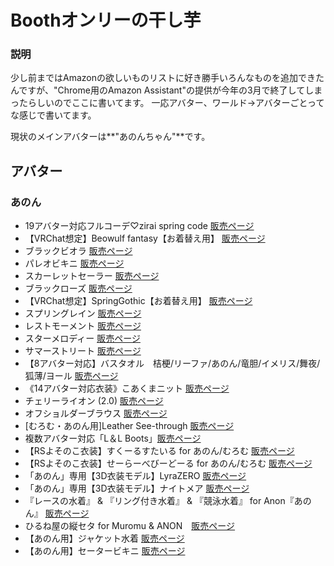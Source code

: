 # Boothオンリーの干し芋
### 説明
少し前まではAmazonの欲しいものリストに好き勝手いろんなものを追加できたんですが、"Chrome用のAmazon Assistant"の提供が今年の3月で終了してしまったらしいのでここに書いてます。
一応アバター、ワールド→アバターごとってな感じで書いてます。

現状のメインアバターは**"あのんちゃん"**です。

## アバター
### あのん

- 19アバター対応フルコーデ♡zirai spring code [販売ページ](https://booth.pm/ja/items/4672800)
- 【VRChat想定】Beowulf fantasy【お着替え用】 [販売ページ](https://booth.pm/ja/items/4020071)
- ブラックビオラ [販売ページ](https://booth.pm/ja/items/4469229)
- パレオビキニ [販売ページ](https://booth.pm/ja/items/3796550)
- スカーレットセーラー [販売ページ](https://booth.pm/ja/items/4541104)
- ブラックローズ [販売ページ](https://booth.pm/ja/items/4246041)
- 【VRChat想定】SpringGothic【お着替え用】 [販売ページ](https://booth.pm/ja/items/4596576)
- スプリングレイン [販売ページ](https://booth.pm/ja/items/3645890)
- レストモーメント [販売ページ](https://booth.pm/ja/items/3477229)
- スターメロディー [販売ページ](https://booth.pm/ja/items/3774988)
- サマーストリート [販売ページ](https://booth.pm/ja/items/3860754)
- 【8アバター対応】バスタオル　桔梗/リーファ/あのん/竜胆/イメリス/舞夜/狐薄/ヨール [販売ページ](https://booth.pm/ja/items/3765032)
- 《14アバター対応衣装》こあくまニット [販売ページ](https://booth.pm/ja/items/4265119)
- チェリーライオン (2.0) [販売ページ](https://booth.pm/ja/items/4173114)
- オフショルダーブラウス [販売ページ](https://booth.pm/ja/items/3562630)
- [むろむ・あのん用]Leather See-through [販売ページ](https://booth.pm/ja/items/4666471)
- 複数アバター対応「L＆L Boots」[販売ページ](https://booth.pm/ja/items/4602726)
- 【RSよそのこ衣装】すくーるすたいる for あのん/むろむ [販売ページ](https://booth.pm/ja/items/4661206)
- 【RSよそのこ衣装】せーらーべびーどーる for あのん/むろむ [販売ページ](https://booth.pm/ja/items/4661205)
- 「あのん」専用【3D衣装モデル】LyraZERO [販売ページ](https://booth.pm/ja/items/4195955)
- 「あのん」専用【3D衣装モデル】ナイトメア [販売ページ](https://booth.pm/ja/items/3596047)
- 『レースの水着』 & 『リング付き水着』 & 『競泳水着』 for Anon『あのん』 [販売ページ](https://booth.pm/ja/items/3587475)
- ひるね屋の縦セタ for Muromu & ANON　[販売ページ](https://booth.pm/ja/items/3613930)
- 【あのん用】ジャケット水着 [販売ページ](https://monya-vrc.booth.pm/ja/items/3705044)
- 【あのん用】セータービキニ [販売ページ](https://booth.pm/ja/items/3667111)
